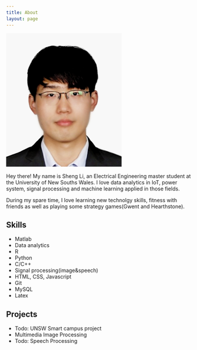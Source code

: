```yaml
---
title: About
layout: page
---
```


<div class="center">
	<img src="/assets/images/profile.png" alt="">
</div>

<p>Hey there! My name is Sheng Li, an Electrical Engineering master student at the University of New Souths Wales.
I love data analytics in IoT, power system, signal processing and machine learning applied in those fields.</p>

<p>During my spare time, I love learning new technolgy skills, fitness with friends as well as playing some strategy games(Gwent and Hearthstone).</p>
<h2>Skills</h2>

<ul class="skill-list">
	<li>Matlab</li>
	<li>Data analytics</li>
	<li>R</li>
	<li>Python</li>
	<li>C/C++</li>
	<li>Signal processing(image&speech)</li>
	<li>HTML, CSS, Javascript</li>
	<li>Git</li>
	<li>MySQL</li>
	<li>Latex</li>
</ul>

<h2>Projects</h2>

<ul>
	<li>Todo: UNSW Smart campus project</li>
	<li><a href="https://github.com/EeToSe/ELEC4622-2019s2"></a>Multimedia Image Processing</li>
	<li>Todo: Speech Processing</li>
</ul>
